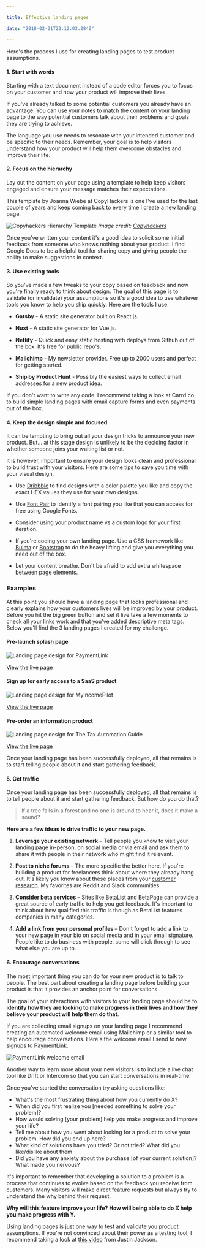 ```yaml
---

title: Effective landing pages

date: "2018-02-21T22:12:03.284Z"

---
```



Here's the process I use for creating landing pages to test product assumptions.

#### 1. Start with words

Starting with a text document instead of a code editor forces you to focus on your customer and how your product will improve their lives.

If you've already talked to some potential customers you already have an advantage. You can use your notes to match the content on your landing page to the way potential customers talk about their problems and goals they are trying to achieve.

The language you use needs to resonate with your intended customer and be specific to their needs. Remember, your goal is to help visitors understand how your product will help them overcome obstacles and improve their life.

#### 2. Focus on the hierarchy

Lay out the content on your page using a template to help keep visitors engaged and ensure your message matches their expectations.

This template by Joanna Wiebe at CopyHackers is one I've used for the last couple of years and keep coming back to every time I create a new landing page.

![Copyhackers Hierarchy Template](./copyhackers-hierachy-template.png)
*Image credit: [Copyhackers](https://copyhackers.com/2016/06/copywriting-principles-sweatblock/)*

Once you've written your content it's a good idea to solicit some initial feedback from someone who knows nothing about your product. I find Google Docs to be a helpful tool for sharing copy and giving people the ability to make suggestions in context. 

#### 3. Use existing tools

So you've made a few tweaks to your copy based on feedback and now you're finally ready to think about design. The goal of this page is to  validate (or invalidate) your assumptions so it's a good idea to use whatever tools you know to help you ship quickly. Here are the tools I use.

- **Gatsby** - A static site generator built on React.js.

- **Nuxt** - A static site generator for Vue.js.

- **Netlify** - Quick and easy static hosting with deploys from Github out of the box. It's free for public repo's.

- **Mailchimp** - My newsletter provider. Free up to 2000 users and perfect for getting started.

- **Ship by Product Hunt** - Possibly the easiest ways to collect email addresses for a new product idea.

If you don't want to write any code. I recommend taking a look at Carrd.co to build simple landing pages with email capture forms and even payments out of the box.

#### 4. Keep the design simple and focused

It can be tempting to bring out all your design tricks to announce your new product. But... at this stage design is unlikely to be the deciding factor in whether someone joins your waiting list or not.

It is however, important to ensure your design looks clean and professional to build trust with your visitors. Here are some tips to save you time with your visual design.

- Use [Dribbble](https://dribbble.com) to find designs with a color palette you like and copy the exact HEX values they use for your own designs.

- Use [Font Pair](https://fontpair.co/) to identify a font pairing you like that you can access for free using Google Fonts.

- Consider using your product name vs a custom logo for your first iteration.

- If you're coding your own landing page. Use a CSS framework like [Bulma](https://bulma.io/) or [Bootstrap](https://getbootstrap.com/) to do the heavy lifting and give you everything you need out of the box.

- Let your content breathe. Don't be afraid to add extra whitespace between page elements.

### Examples

At this point you should have a landing page that looks professional and clearly explains how your customers lives will be improved by your product. Before you hit the big green button and set it live take a few moments to check all your links work and that you've added descriptive meta tags. Below you'll find the 3 landing pages I created for my challenge.

#### Pre-launch splash page

![Landing page design for PaymentLink](./paymentlink-splash.png)

[View the live page](https://www.paymentlink.me)

#### Sign up for early access to a SaaS product

![Landing page design for MyIncomePilot](./myincomepilot-splash.png)

[View the live page](https://www.myincomepilot.com)

#### Pre-order an information product

![Landing page design for The Tax Automation Guide](./taxautomationguide-splash.png)

[View the live page](https://www.myincomepilot.com/calculate-self-employment-tax-guide/)

Once your landing page has been successfully deployed, all that remains is to start telling people about it and start gathering feedback. 


#### 5. Get traffic

Once your landing page has been successfully deployed, all that remains is to tell people about it and start gathering feedback. But how do you do that?

> If a tree falls in a forest and no one is around to hear it, does it make a sound?

**Here are a few ideas to drive traffic to your new page.**

1. **Leverage your existing network** – Tell people you know to visit your landing page in-person, on social media or via email and ask them to share it with people in their network who might find it relevant.

2. **Post to niche forums** – The more specific the better here. If you're building a product for freelancers think about where they already hang out. It's likely you know about these places from your [customer research](/a/understanding-customer-problems/). My favorites are Reddit and Slack communities.

3. **Consider beta services** – Sites like BetaList and BetaPage can provide a great source of early traffic to help you get feedback. It's important to think about how qualified this traffic is though as BetaList features companies in many categories.

4. **Add a link from your personal profiles** – Don't forget to add a link to your new page in your bio on social media and in your email signature. People like to do business with people, some will click through to see what else you are up to.


#### 6. Encourage conversations

The most important thing you can do for your new product is to talk to people. The best part about creating a landing page before building your product is that it provides an anchor point for conversations.

The goal of your interactions with visitors to your landing page should be to **identify how they are looking to make progress in their lives and how they believe your product will help them do that**.

If you are collecting email signups on your landing page I recommend creating an automated welcome email using Mailchimp or a similar tool to help encourage conversations. Here's the welcome email I send to new signups to [PaymentLink](https://www.paymentlink.me).

![PaymentLink welcome email](./welcome_email.png)

Another way to learn more about your new visitors is to include a live chat tool like Drift or Intercom so that you can start conversations in real-time.

Once you've started the conversation try asking questions like:

- What's the most frustrating thing about how you currently do X?
- When did you first realize you [needed something to solve your problem]?
- How would solving [your problem] help you make progress and improve your life?
- Tell me about how you went about looking for a product to solve your problem. How did you end up here?
- What kind of solutions have you tried? Or not tried? What did you like/dislike about them
- Did you have any anxiety about the purchase [of your current solution]? What made you nervous?

It's important to remember that developing a solution to a problem is a process that continues to evolve based on the feedback you receive from customers. Many visitors will make direct feature requests but always try to understand the why behind their request. 

**Why will this feature improve your life? How will being able to do X help you make progress with Y.**

Using landing pages is just one way to test and validate you product assumptions. If you're not convinced about their power as a testing tool, I recommend taking a look at [this video](https://www.youtube.com/watch?v=YaHXZT6RNs8) from Justin Jackson.